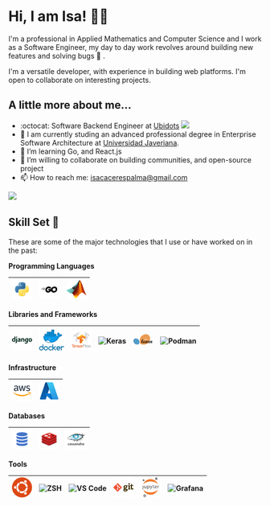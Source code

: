 # Hi, I am Isa! 👋🏽



I'm a professional in Applied Mathematics and Computer Science and I work as a Software Engineer, my day to day work revolves around building new features and solving bugs 🐛 .  


I'm a versatile developer, with experience in building web platforms. I'm open to collaborate on interesting projects.
## A little more about me... 

- :octocat: Software Backend Engineer at [Ubidots](https://ubidots.com/) <img src="https://media.giphy.com/media/WUlplcMpOCEmTGBtBW/giphy.gif" width="30">
- 🔭 I am currently studing an advanced professional degree in Enterprise Software Architecture at [Universidad Javeriana](https://www.javeriana.edu.co/inicio).
- 🌱 I’m learning Go, and React.js
- 👯 I’m willing to collaborate on building communities, and open-source project
- 📫 How to reach me: isacacerespalma@gmail.com


<a href="https://www.linkedin.com/in/isabela-caceresp/"><img src="https://cdn2.iconfinder.com/data/icons/social-media-2285/512/1_Linkedin_unofficial_colored_svg-128.png" width="40"></a>

## Skill Set :muscle:

These are some of the major technologies that I use or have worked on in the past:

**Programming Languages**

<img title="Python" alt="Python" width="40px" src="https://raw.githubusercontent.com/github/explore/master/topics/python/python.png" />|<img title="Go" alt="Go" width="40px" src="https://raw.githubusercontent.com/github/explore/main/topics/go/go.png">|<img title="Matlab" alt="Matlab" width="40px" src="https://github.com/github/explore/blob/main/topics/matlab/matlab.png">
|--|--|--|

**Libraries and Frameworks**

<img title="Django" alt="Django" width="40px" src="https://raw.githubusercontent.com/github/explore/master/topics/django/django.png">|<img title="Docker" alt="Docker" width="50px" src="https://raw.githubusercontent.com/github/explore/master/topics/docker/docker.png">|<img title="TensorFlow" alt="TensorFlow" width="40px" src="https://raw.githubusercontent.com/github/explore/master/topics/tensorflow/tensorflow.png">|<img title="Keras" alt="Keras" width="40px" src="https://upload.wikimedia.org/wikipedia/commons/thumb/a/ae/Keras_logo.svg/240px-Keras_logo.svg.png">|<img title="Scikit-Learn" alt="Scikit Learn" width="40px" src="https://raw.githubusercontent.com/github/explore/master/topics/scikit-learn/scikit-learn.png">|<img title="Podman" alt="Podman" width="50px" src="https://upload.wikimedia.org/wikipedia/commons/9/9a/Podman-logo-orig.png">
|--|--|--|--|--|--|


**Infrastructure**

<img title="AWS" alt="AWS" width="40px" src="https://raw.githubusercontent.com/github/explore/main/topics/aws/aws.png">|<img title="Azure" alt="Azure" width="40px" src="https://github.com/github/explore/blob/main/topics/azure/azure.png">
|--|--|

**Databases**

<img title="SQL" alt="SQL" width="40px" src="https://raw.githubusercontent.com/github/explore/master/topics/sql/sql.png">|<img title="Redis" alt="Redis" width="40px" src="https://github.com/github/explore/blob/main/topics/redis/redis.png"> | <img title="Cassandra" alt="Cassandra" width="40px" src="https://github.com/github/explore/blob/main/topics/cassandra/cassandra.png">
|--|--|--|

**Tools**

<img title="Ubuntu" alt="Ubuntu" width="40px" src="https://raw.githubusercontent.com/github/explore/master/topics/ubuntu/ubuntu.png">|<img title="ZSH" alt="ZSH" width="40px" src="https://s3.amazonaws.com/ohmyzsh/oh-my-zsh-logo.png">|<img title="VS Code" alt="VS Code" width="40px" src="https://img.icons8.com/fluent/48/000000/visual-studio-code-2019.png">|<img title="git" alt="git" width="40px" src="https://raw.githubusercontent.com/github/explore/master/topics/git/git.png">|<img title="Jupyter Notebook" alt="Jupyter" width="40px" src="https://raw.githubusercontent.com/github/explore/master/topics/jupyter-notebook/jupyter-notebook.png">|<img title="Grafana" alt="Grafana" width="40px" src="https://upload.wikimedia.org/wikipedia/commons/a/a1/Grafana_logo.svg">
|--|--|--|--|--|--|
<br>



